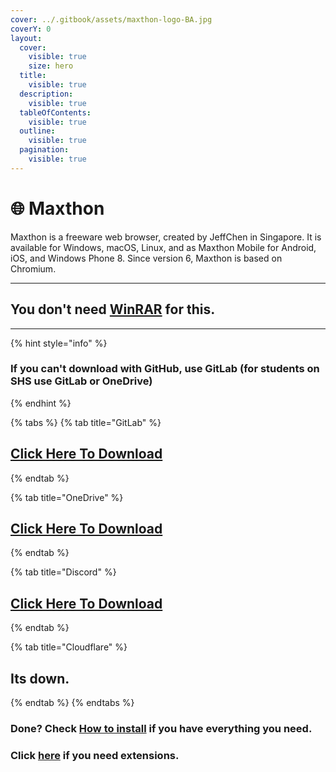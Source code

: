 ```yaml
---
cover: ../.gitbook/assets/maxthon-logo-BA.jpg
coverY: 0
layout:
  cover:
    visible: true
    size: hero
  title:
    visible: true
  description:
    visible: true
  tableOfContents:
    visible: true
  outline:
    visible: true
  pagination:
    visible: true
---
```


# 🌐 Maxthon

Maxthon is a freeware web browser, created by JeffChen in Singapore. It is available for Windows, macOS, Linux, and as Maxthon Mobile for Android, iOS, and Windows Phone 8. Since version 6, Maxthon is based on Chromium.

***

## You don't need [WinRAR](winrar.md) for this.

***

{% hint style="info" %}
### If you can't download with GitHub, use GitLab (for students on SHS use GitLab or OneDrive)
{% endhint %}

{% tabs %}
{% tab title="GitLab" %}
## [Click Here To Download](https://gitlab.com/fozalors/fountaine/-/raw/main/apps/maxthon\_7.1.6.1000\_x64.zip)
{% endtab %}

{% tab title="OneDrive" %}
## [Click Here To Download](https://1drv.ms/u/s!AkX2q12uku0fgfB1\_jc-IO6hsgXB0A?e=YjehZa)
{% endtab %}

{% tab title="Discord" %}
## [Click Here To Download](https://cdn.discordapp.com/attachments/1113994556787146843/1150948499270148187/maxthon\_7.1.6.1000\_x64.zip)
{% endtab %}

{% tab title="Cloudflare" %}
## Its down.
{% endtab %}
{% endtabs %}

### Done? Check [How to install](../how-to-install/) if you have everything you need.

### Click [here](../extensions/) if you need extensions.
